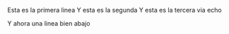 Esta es la primera linea
Y esta es la segunda
Y esta es la tercera via echo

Y ahora una linea bien abajo
